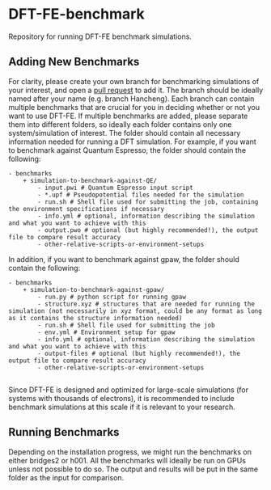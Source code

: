 # DFT-FE-benchmark
Repository for running DFT-FE benchmark simulations. 

## Adding New Benchmarks
For clarity, please create your own branch for benchmarking simulations of your interest, and open a [pull request](https://github.com/BattModels/DFT-FE-benchmark/pulls) to add it. The branch should be ideally named after your name (e.g. branch Hancheng). Each branch can contain multiple benchmarks that are crucial for you in deciding whether or not you want to use DFT-FE. If multiple benchmarks are added, please separate them into different folders, so ideally each folder contains only one system/simulation of interest. The folder should contain all necessary information needed for running a DFT simulation. For example, if you want to benchmark against Quantum Espresso, the folder should contain the following:
```
- benchmarks
    + simulation-to-benchmark-against-QE/
        - input.pwi # Quantum Espresso input script
        - *.upf # Pseudopotential files needed for the simulation
        - run.sh # Shell file used for submitting the job, containing the environment specifications if necessary
        - info.yml # optional, information describing the simulation and what you want to achieve with this
        - output.pwo # optional (but highly recommended!), the output file to compare result accuracy
        - other-relative-scripts-or-environment-setups
```
In addition, if you want to benchmark against gpaw, the folder should contain the following:
```
- benchmarks
    + simulation-to-benchmark-against-gpaw/
        - run.py # python script for running gpaw
        - structure.xyz # structures that are needed for running the simulation (not necessarily in xyz format, could be any format as long as it contains the structure information needed)
        - run.sh # Shell file used for submitting the job
        - env.yml # Environment setup for gpaw
        - info.yml # optional, information describing the simulation and what you want to achieve with this
        - output-files # optional (but highly recommended!), the output file to compare result accuracy
        - other-relative-scripts-or-environment-setups
        
```

Since DFT-FE is designed and optimized for large-scale simulations (for systems with thousands of electrons), it is recommended to include benchmark simulations at this scale if it is relevant to your research.

## Running Benchmarks
Depending on the installation progress, we might run the benchmarks on either bridges2 or h001. All the benchmarks will ideally be run on GPUs unless not possible to do so. The output and results will be put in the same folder as the input for comparison.